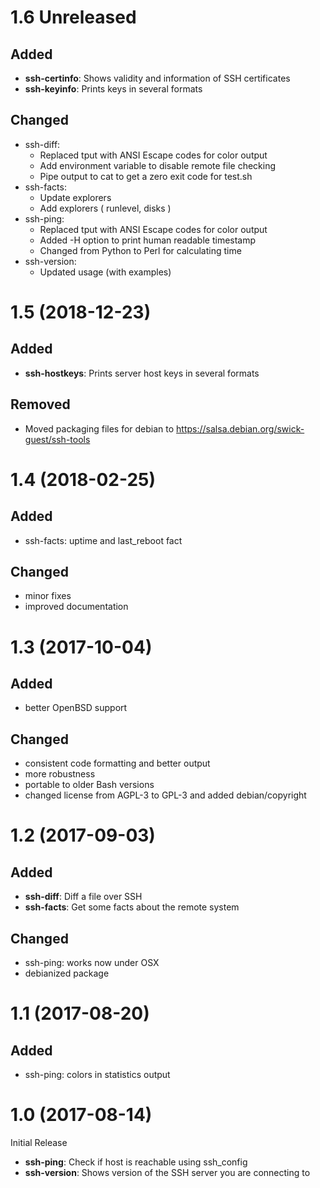 # 1.6 Unreleased

## Added

- **ssh-certinfo**: Shows validity and information of SSH certificates
- **ssh-keyinfo**: Prints keys in several formats

## Changed

- ssh-diff:
  - Replaced tput with ANSI Escape codes for color output
  - Add environment variable to disable remote file checking
  - Pipe output to cat to get a zero exit code for test.sh
- ssh-facts:
  - Update explorers
  - Add explorers ( runlevel, disks )
- ssh-ping:
  - Replaced tput with ANSI Escape codes for color output
  - Added -H option to print human readable timestamp
  - Changed from Python to Perl for calculating time
- ssh-version:
  - Updated usage (with examples)

# 1.5 (2018-12-23)

## Added

- **ssh-hostkeys**:  Prints server host keys in several formats

## Removed

- Moved packaging files for debian to https://salsa.debian.org/swick-guest/ssh-tools

# 1.4 (2018-02-25)

## Added

- ssh-facts: uptime and last_reboot fact

## Changed

- minor fixes
- improved documentation

# 1.3 (2017-10-04)

## Added

- better OpenBSD support

## Changed

- consistent code formatting and better output
- more robustness
- portable to older Bash versions
- changed license from AGPL-3 to GPL-3 and added debian/copyright

# 1.2 (2017-09-03)

## Added

- **ssh-diff**: Diff a file over SSH
- **ssh-facts**: Get some facts about the remote system

## Changed

- ssh-ping: works now under OSX
- debianized package

# 1.1 (2017-08-20)

## Added

- ssh-ping: colors in statistics output

# 1.0 (2017-08-14)

Initial Release

- **ssh-ping**: Check if host is reachable using ssh_config
- **ssh-version**: Shows version of the SSH server you are connecting to
